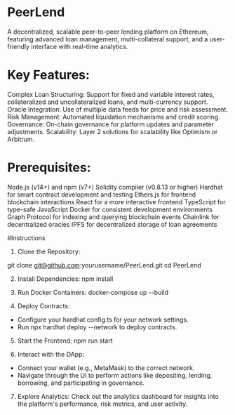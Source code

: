 # PeerLend
A decentralized, scalable peer-to-peer lending platform on Ethereum, featuring advanced loan management, multi-collateral support, and a user-friendly interface with real-time analytics. 

# Key Features:
Complex Loan Structuring: Support for fixed and variable interest rates, collateralized and uncollateralized loans, and multi-currency support.
Oracle Integration: Use of multiple data feeds for price and risk assessment.
Risk Management: Automated liquidation mechanisms and credit scoring.
Governance: On-chain governance for platform updates and parameter adjustments.
Scalability: Layer 2 solutions for scalability like Optimism or Arbitrum.

# Prerequisites:
Node.js (v14+) and npm (v7+)
Solidity compiler (v0.8.13 or higher)
Hardhat for smart contract development and testing
Ethers.js for frontend blockchain interactions
React for a more interactive frontend
TypeScript for type-safe JavaScript
Docker for consistent development environments
Graph Protocol for indexing and querying blockchain events
Chainlink for decentralized oracles
IPFS for decentralized storage of loan agreements

#Instructions
1. Clone the Repository:

git clone git@github.com:yourusername/PeerLend.git
cd PeerLend

2. Install Dependencies:
npm install

3. Run Docker Containers:
docker-compose up --build

4. Deploy Contracts:
- Configure your hardhat.config.ts for your network settings.
- Run npx hardhat deploy --network <network-name> to deploy contracts.

5. Start the Frontend:
npm run start

6. Interact with the DApp:
- Connect your wallet (e.g., MetaMask) to the correct network.
- Navigate through the UI to perform actions like depositing, lending, borrowing, and participating in governance.

7. Explore Analytics:
Check out the analytics dashboard for insights into the platform's performance, risk metrics, and user activity.
